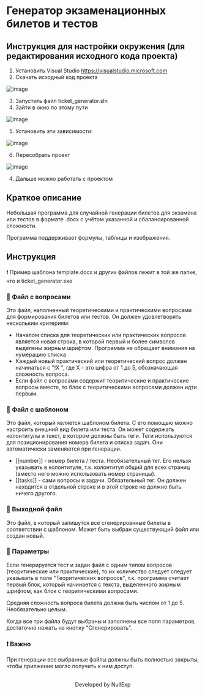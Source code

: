 # Генератор экзаменационных билетов и тестов
## Инструкция для настройки окружения (для редактирования исходного кода проекта)
1) Установить Visual Studio https://visualstudio.microsoft.com
2) Скачать исходный код проекта

![image](https://github.com/NullExp-Team/ticket_generator/assets/34741787/0b85d0d9-c4e4-4154-8248-302d0bb6230b)

3) Запустить файл ticket_generator.sln
4) Зайти в окно по этому пути 

![image](https://github.com/NullExp-Team/ticket_generator/assets/34741787/2491f9fc-8a1f-4de3-a5e6-66baf43fb54d)

5) Установить эти зависимости:

![image](https://github.com/NullExp-Team/ticket_generator/assets/34741787/87aa0174-78aa-4bf3-968d-d861af182115)

6) Пересобрать проект

![image](https://github.com/NullExp-Team/ticket_generator/assets/34741787/2b7635de-f50d-40a6-b0b9-eb40a72015c7)

4) Дальше можно работать с проектом


## Краткое описание
Небольшая программа для случайной генерации билетов для экзамена или тестов в формате .docx с учётом указанной и сбалансированной сложности.

Программа поддерживает формулы, таблицы и изображения.
## Инструкция

❗ Пример шаблона template.docx и других файлов лежит в той же папке, что и ticket_generator.exe

### 📂 Файл с вопросами
Это файл, наполненный теоретическими и практическими вопросами для формирования билетов или тестов.
Он должен удовлетворять нескольким критериям:
- Началом списка для теоретических или практических вопросов является новая строка, в которой первый и более символов выделены жирным шрифтом. Программа не обращает внимания на нумерацию списка
- Каждый новый практический или теоретический вопрос должен начинаться с "!Х ", где Х - это цифра от 1 до 5, обозначающая сложность вопроса.
- Если файл с вопросами содержит теоритические и практические вопросы вместе, 
то блок с теоритическими вопросами должен идти первым.


### 📂 Файл с шаблоном
Это файл, который является шаблоном билета. С его помощью можно настроить внешний вид билета или теста.
Он может содержать колонтитулы и текст, в котором должны быть теги.
Теги используются для позиционирования номера билета и списка задач. Они автоматически заменяются при генерации.
- [[number]] - номер билета / теста. Необязательный тег. Его нельзя указывать в колонтитуле,
т.к. колонтитул общий для всех страниц (вместо него можно использовать номер страницы).
- [[tasks]] - сами вопросы и задачи. Обязательный тег. 
Он должен находится в отдельной строке и в этой строке не должно быть ничего другого.


### 📂 Выходной файл
Это файл, в который запишутся все сгенерировнные билеты в соответствии с шаблоном.
Может быть выбран существующий файл или создан новый. 

### 🔧 Параметры

Если генерируется тест и задан файл с одним типом вопросов (теоритические или практические),
то их количество следует следует указывать в поле "Теоритических вопросов", 
т.к. программа считает первый блок, который начинается с текста, выделенного жирным шрифтом,
как блок с теоритическими вопросами.

Средняя сложность вопроса билета должна быть числом от 1 до 5. Необязательно целым.

Когда все три файла будут выбраны и заполнены все поля параметров, достаточно нажать на кнопку "Сгенерировать".
### ❗ Важно
При генерации все выбранные файлы должны быть полностью закрыты, чтобы прилжение могло получить к ним доступ.

<p align="center">
 <br>
 Developed by NullExp
</p>
